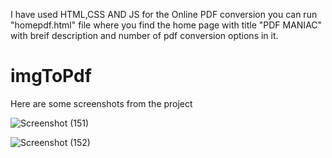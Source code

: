 I have used HTML,CSS AND JS for the Online PDF conversion you can run "homepdf.html" file where you find the home page with title "PDF MANIAC" with breif description and number of pdf conversion options in it.
# imgToPdf

Here are some screenshots from the project

![Screenshot (151)](https://user-images.githubusercontent.com/68517660/138468465-34a300cb-b882-45a3-8aea-e578a5f04888.png)



![Screenshot (152)](https://user-images.githubusercontent.com/68517660/138468550-67f642cd-48f2-47e8-b61e-f6f892b5f688.png)
